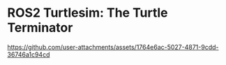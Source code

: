 # ROS2 Turtlesim: The Turtle Terminator




https://github.com/user-attachments/assets/1764e6ac-5027-4871-9cdd-36746a1c94cd


